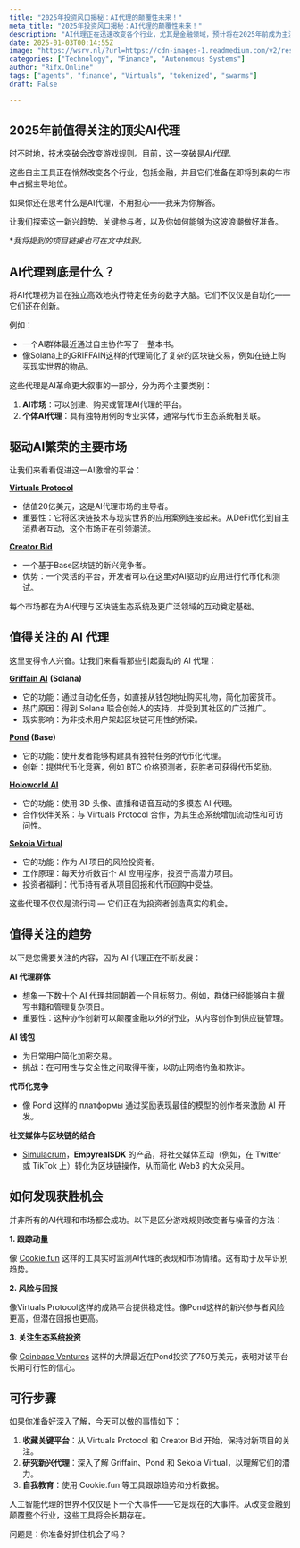 ```yaml
---
title: "2025年投资风口揭秘：AI代理的颠覆性未来！"
meta_title: "2025年投资风口揭秘：AI代理的颠覆性未来！"
description: "AI代理正在迅速改变各个行业，尤其是金融领域，预计将在2025年前成为主流投资趋势。AI代理被定义为能够独立高效执行特定任务的数字工具，分为AI市场和个体AI代理。主要市场包括Virtuals Protocol和Creator Bid，值得关注的AI代理有Griffain、Pond等。未来趋势包括AI代理群体、AI钱包和代币化竞争。投资者应关注市场动量、风险与回报，以及生态系统投资，以识别潜在的获胜机会。"
date: 2025-01-03T00:14:55Z
image: "https://wsrv.nl/?url=https://cdn-images-1.readmedium.com/v2/resize:fit:800/0*_gOCrftOvkJw1FsC.jpg"
categories: ["Technology", "Finance", "Autonomous Systems"]
author: "Rifx.Online"
tags: ["agents", "finance", "Virtuals", "tokenized", "swarms"]
draft: False

---
```


## 2025年前值得关注的顶尖AI代理



时不时地，技术突破会改变游戏规则。目前，这一突破是*AI代理*。

这些自主工具正在悄然改变各个行业，包括金融，并且它们准备在即将到来的牛市中占据主导地位。

如果你还在思考什么是AI代理，不用担心——我来为你解答。

让我们探索这一新兴趋势、关键参与者，以及你如何能够为这波浪潮做好准备。

\**我将提到的项目链接也可在文中找到。*

## AI代理到底是什么？

将AI代理视为旨在独立高效地执行特定任务的数字大脑。它们不仅仅是自动化——它们还在创新。

例如：

* 一个AI群体最近通过自主协作写了一整本书。
* 像Solana上的GRIFFAIN这样的代理简化了复杂的区块链交易，例如在链上购买现实世界的物品。

这些代理是AI革命更大叙事的一部分，分为两个主要类别：

1. **AI市场**：可以创建、购买或管理AI代理的平台。
2. **个体AI代理**：具有独特用例的专业实体，通常与代币生态系统相关联。

## 驱动AI繁荣的主要市场

让我们来看看促进这一AI激增的平台：

[**Virtuals Protocol**](https://www.virtuals.io/)

* 估值20亿美元，这是AI代理市场的主导者。
* 重要性：它将区块链技术与现实世界的应用案例连接起来。从DeFi优化到自主消费者互动，这个市场正在引领潮流。

[**Creator Bid**](https://creator.bid/agents)

* 一个基于Base区块链的新兴竞争者。
* 优势：一个灵活的平台，开发者可以在这里对AI驱动的应用进行代币化和测试。

每个市场都在为AI代理与区块链生态系统及更广泛领域的互动奠定基础。

## 值得关注的 AI 代理

这里变得令人兴奋。让我们来看看那些引起轰动的 AI 代理：

[**Griffain AI**](https://griffain.com/) **(Solana)**

* 它的功能：通过自动化任务，如直接从钱包地址购买礼物，简化加密货币。
* 热门原因：得到 Solana 联合创始人的支持，并受到其社区的广泛推广。
* 现实影响：为非技术用户架起区块链可用性的桥梁。

[**Pond**](https://cryptopond.xyz/) **(Base)**

* 它的功能：使开发者能够构建具有独特任务的代币化代理。
* 创新：提供代币化竞赛，例如 BTC 价格预测者，获胜者可获得代币奖励。

[**Holoworld AI**](https://www.holoworld.ai/)

* 它的功能：使用 3D 头像、直播和语音互动的多模态 AI 代理。
* 合作伙伴关系：与 Virtuals Protocol 合作，为其生态系统增加流动性和可访问性。

[**Sekoia Virtual**](https://app.virtuals.io/virtuals/743)

* 它的功能：作为 AI 项目的风险投资者。
* 工作原理：每天分析数百个 AI 应用程序，投资于高潜力项目。
* 投资者福利：代币持有者从项目回报和代币回购中受益。

这些代理不仅仅是流行词 — 它们正在为投资者创造真实的机会。

## 值得关注的趋势

以下是您需要关注的内容，因为 AI 代理正在不断发展：

**AI 代理群体**

* 想象一下数十个 AI 代理共同朝着一个目标努力。例如，群体已经能够自主撰写书籍和管理复杂项目。
* 重要性：这种协作创新可以颠覆金融以外的行业，从内容创作到供应链管理。

**AI 钱包**

* 为日常用户简化加密交易。
* 挑战：在可用性与安全性之间取得平衡，以防止网络钓鱼和欺诈。

**代币化竞争**

* 像 Pond 这样的 платформы 通过奖励表现最佳的模型的创作者来激励 AI 开发。

**社交媒体与区块链的结合**

* [Simulacrum](https://simulacrum.network/)，**EmpyrealSDK** 的产品，将社交媒体互动（例如，在 Twitter 或 TikTok 上）转化为区块链操作，从而简化 Web3 的大众采用。

## 如何发现获胜机会

并非所有的AI代理和市场都会成功。以下是区分游戏规则改变者与噪音的方法：

**1\. 跟踪动量**

像 [Cookie.fun](https://www.cookie.fun/) 这样的工具实时监测AI代理的表现和市场情绪。这有助于及早识别趋势。

**2\. 风险与回报**

像Virtuals Protocol这样的成熟平台提供稳定性。像Pond这样的新兴参与者风险更高，但潜在回报也更高。

**3\. 关注生态系统投资**

像 [Coinbase Ventures](https://cryptorank.io/funds/coinbase-ventures) 这样的大牌最近在Pond投资了750万美元，表明对该平台长期可行性的信心。

## 可行步骤

如果你准备好深入了解，今天可以做的事情如下：

1. **收藏关键平台**：从 Virtuals Protocol 和 Creator Bid 开始，保持对新项目的关注。
2. **研究新兴代理**：深入了解 Griffain、Pond 和 Sekoia Virtual，以理解它们的潜力。
3. **自我教育**：使用 Cookie.fun 等工具跟踪趋势和分析数据。

人工智能代理的世界不仅仅是下一个大事件——它是现在的大事件。从改变金融到颠覆整个行业，这些工具将会长期存在。

问题是：你准备好抓住机会了吗？


